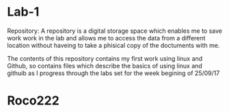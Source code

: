 # Lab-1
Repository: 
A repository is a digital storage space which enables me to save work work in the lab and allows me to access the data from a different location without haveing to take a phisical copy of the doctuments with me. 

The contents of this repository contains my first work using linux and Github, so contains files which describe the basics of using linux and githuib as I progress through the labs set for the week begining of 25/09/17
# Roco222
